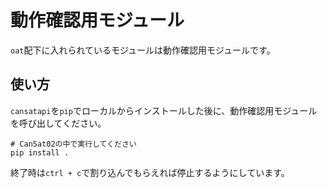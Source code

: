 # 動作確認用モジュール

`oat`配下に入れられているモジュールは動作確認用モジュールです。

## 使い方

`cansatapi`を`pip`でローカルからインストールした後に、動作確認用モジュールを呼び出してください。

```shell
# CanSat02の中で実行してください
pip install .
```

終了時は`ctrl + c`で割り込んでもらえれば停止するようにしています。
